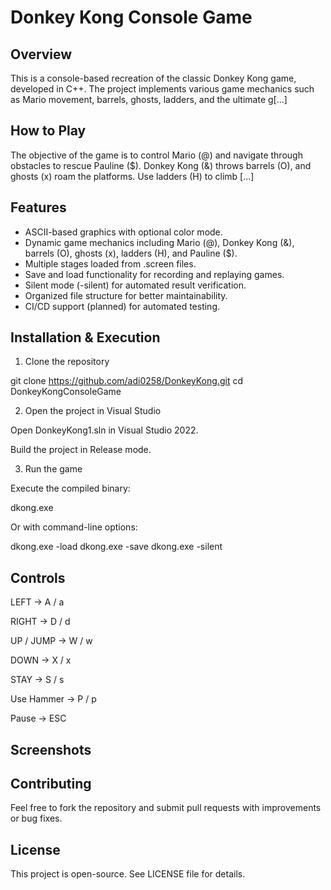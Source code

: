 # Donkey Kong Console Game

## Overview

This is a console-based recreation of the classic Donkey Kong game, developed in C++. The project implements various game mechanics such as Mario movement, barrels, ghosts, ladders, and the ultimate g[...]

## How to Play

The objective of the game is to control Mario (@) and navigate through obstacles to rescue Pauline ($). Donkey Kong (&) throws barrels (O), and ghosts (x) roam the platforms. Use ladders (H) to climb [...]

## Features

- ASCII-based graphics with optional color mode.
- Dynamic game mechanics including Mario (@), Donkey Kong (&), barrels (O), ghosts (x), ladders (H), and Pauline ($).
- Multiple stages loaded from .screen files.
- Save and load functionality for recording and replaying games.
- Silent mode (-silent) for automated result verification.
- Organized file structure for better maintainability.
- CI/CD support (planned) for automated testing.

## Installation & Execution
1. Clone the repository

git clone https://github.com/adi0258/DonkeyKong.git
cd DonkeyKongConsoleGame

2. Open the project in Visual Studio

Open DonkeyKong1.sln in Visual Studio 2022.

Build the project in Release mode.

3. Run the game

Execute the compiled binary:

dkong.exe

Or with command-line options:

dkong.exe -load
dkong.exe -save
dkong.exe -silent

## Controls

LEFT → A / a

RIGHT → D / d

UP / JUMP → W / w

DOWN → X / x

STAY → S / s

Use Hammer → P / p

Pause → ESC

## Screenshots



## Contributing

Feel free to fork the repository and submit pull requests with improvements or bug fixes.

## License

This project is open-source. See LICENSE file for details.

